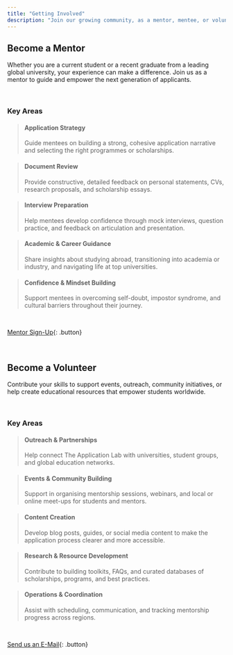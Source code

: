 ```yaml
---
title: "Getting Involved"
description: "Join our growing community, as a mentor, mentee, or volunteer, and help make higher education more accessible for everyone."
---
```


<h2>Become a <span class="gradient-text">Mentor</span></h2>

Whether you are a current student or a recent graduate from a leading global university, your experience can make a difference. Join us as a mentor to guide and empower the next generation of applicants.

<br>

### Key Areas

> <h4>Application Strategy</h4><p>Guide mentees on building a strong, cohesive application narrative and selecting the right programmes or scholarships.</p>

> <h4>Document Review</h4><p>Provide constructive, detailed feedback on personal statements, CVs, research proposals, and scholarship essays.</p>

> <h4>Interview Preparation</h4><p>Help mentees develop confidence through mock interviews, question practice, and feedback on articulation and presentation.</p>

> <h4>Academic & Career Guidance</h4><p>Share insights about studying abroad, transitioning into academia or industry, and navigating life at top universities.</p>

> <h4>Confidence & Mindset Building</h4><p>Support mentees in overcoming self-doubt, impostor syndrome, and cultural barriers throughout their journey.</p>

<br>

[Mentor Sign-Up](https://forms.office.com/r/CDaYdmMbz3){: .button}

<br>

<h2>Become a <span class="gradient-text">Volunteer</span></h2>

Contribute your skills to support events, outreach, community initiatives, or help create educational resources that empower students worldwide.

<br>

### Key Areas

> <h4>Outreach & Partnerships</h4><p>Help connect The Application Lab with universities, student groups, and global education networks.</p>

> <h4>Events & Community Building</h4><p>Support in organising mentorship sessions, webinars, and local or online meet-ups for students and mentors.</p>

> <h4>Content Creation</h4><p>Develop blog posts, guides, or social media content to make the application process clearer and more accessible.</p>

> <h4>Research & Resource Development</h4><p>Contribute to building toolkits, FAQs, and curated databases of scholarships, programs, and best practices.</p>

> <h4>Operations & Coordination</h4><p>Assist with scheduling, communication, and tracking mentorship progress across regions.</p>

<br>

[Send us an E-Mail](mailto:info@theapplicationlab.com){: .button}